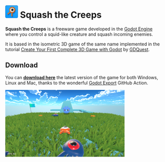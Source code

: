 # <img src="icon.png" width="40px" height="40px"/> Squash the Creeps 

**Squash the Creeps** is a freeware game developed in the [Godot Engine](https://godotengine.org/) where you control a squid-like creature and squash incoming enemies.

It is based in the isometric 3D game of the same name implemented in the tutorial [Create Your First Complete 3D Game with Godot](https://youtu.be/YiE9tcoCfhE) by [GDQuest](https://www.gdquest.com/).

## Download

You can **[download here](https://github.com/telmotrooper/squash-the-creeps/releases/latest)** the latest version of the game for both Windows, Linux and Mac, thanks to the wonderful [Godot Export](https://github.com/firebelley/godot-export) GitHub Action.

<img src="screenshot.png" width="75%" height="75%" />
